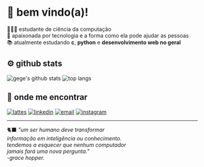 # ​🦕​ bem vindo(a)!

👩🏻‍💻 estudante de ciência da computação  <br>
​🎰 apaixonada por tecnologia e a forma como ela pode ajudar as pessoas <br>
📚​ atualmente estudando **c**, **python** e **desenvolvimento web no geral**

## ⚙️​ github stats
![gege's github stats](https://github-readme-stats.vercel.app/api?username=whoisgege&show_icons=true&theme=dracula)
![top langs](https://github-readme-stats.vercel.app/api/top-langs/?username=whoisgege&layout=compact&theme=dracula)

## 💬 onde me encontrar
[![lattes](https://img.shields.io/badge/Lattes-0074D9?style=for-the-badge&logo=google-scholar&logoColor=white)](http://lattes.cnpq.br/7640491751338541)
[![linkedin](https://img.shields.io/badge/LinkedIn-0077B5?style=for-the-badge&logo=linkedin&logoColor=white)](https://www.linkedin.com/in/https://www.linkedin.com/in/angélica-luiza-liutti-luiz-448885304/)
[![email](https://img.shields.io/badge/Email-D14836?style=for-the-badge&logo=gmail&logoColor=white)](mailto:angelica.luizL@discente.uenp.edu.br)
[![instagram](https://img.shields.io/badge/Instagram-E4405F?style=for-the-badge&logo=instagram&logoColor=white)](https://instagram.com/angelicaliutti)

---


🐈‍⬛ _"um ser humano deve transformar <br>
informação em inteligência ou conhecimento. <br>
tendemos a esquecer que nenhum computador <br>
jamais fará uma nova pergunta."_ <br>
_-grace hopper._
